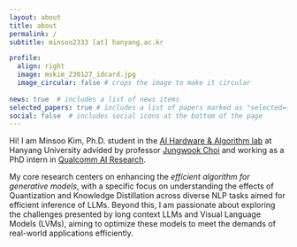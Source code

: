 ```yaml
---
layout: about
title: about
permalink: /
subtitle: minsoo2333 [at] hanyang.ac.kr

profile:
  align: right
  image: mskim_230127_idcard.jpg
  image_circular: false # crops the image to make it circular
  
news: true  # includes a list of news items
selected_papers: true # includes a list of papers marked as "selected={true}"
social: false  # includes social icons at the bottom of the page
---
```


Hi! I am Minsoo Kim, Ph.D. student in the [AI Hardware & Algorithm lab](https://sites.google.com/view/aihalab) at Hanyang University advided by professor [Jungwook Choi](https://jchoi-hyu.github.io/) and working as a PhD intern in [Qualcomm AI Research](https://www.qualcomm.com/research/artificial-intelligence/ai-research).

My core research centers on enhancing the *efficient algorithm for generative models*, with a specific focus on understanding the effects of Quantization and Knowledge Distillation across diverse NLP tasks aimed for efficient inference of LLMs. Beyond this, I am passionate about exploring the challenges presented by long context LLMs and Visual Language Models (LVMs), aiming to optimize these models to meet the demands of real-world applications efficiently.

 